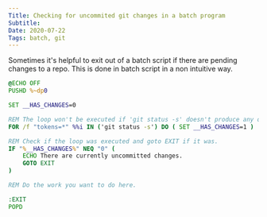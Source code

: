 ```yaml
---
Title: Checking for uncommited git changes in a batch program
Subtitle: 
Date: 2020-07-22
Tags: batch, git
---
```


Sometimes it's helpful to exit out of a batch script if there are pending
changes to a repo. This is done in batch script in a non intuitive way.

```bat
@ECHO OFF
PUSHD %~dp0

SET __HAS_CHANGES=0

REM The loop won't be executed if 'git status -s' doesn't produce any output.
FOR /f "tokens=*" %%i IN ('git status -s') DO ( SET __HAS_CHANGES=1 )

REM Check if the loop was executed and goto EXIT if it was.
IF "%__HAS_CHANGES%" NEQ "0" (
    ECHO There are currently uncommitted changes.
    GOTO EXIT
)

REM Do the work you want to do here.

:EXIT
POPD
```